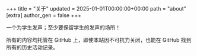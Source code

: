 +++
title = "关于"
updated = 2025-01-01T00:00:00+00:00
path = "about"
[extra]
author_gen = false
+++

一个为学生发声；至少要保留学生的发声的场所！

所有的内容均托管在 GitHub 上，即使本站因不可抗力关闭，也能在 GitHub 找到所有的历史活动记录。
